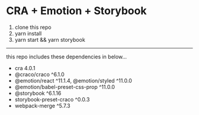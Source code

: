 # CRA + Emotion + Storybook

1. clone this repo
2. yarn install
3. yarn start && yarn storybook

---

this repo includes these dependencies in below...
- cra 4.0.1
- @craco/craco ^6.1.0
- @emotion/react ^11.1.4, @emotion/styled ^11.0.0
- @emotion/babel-preset-css-prop ^11.0.0
- @storybook ^6.1.16
- storybook-preset-craco ^0.0.3
- webpack-merge ^5.7.3
